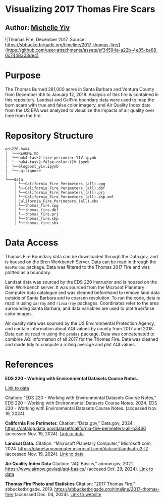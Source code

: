 # Visualizing 2017 Thomas Fire Scars
## Author: [Michelle Yiv](https://github.com/mmyiv)

![Thomas Fire, December 2017. Source: https://sbbucketbrigade.org/timeline/2017-thomas-fire/](https://github.com/user-attachments/assets/ef34594a-a22b-4e85-be88-0c7448303de4)

# Purpose
The Thomas Burned 281,000 acres in Santa Barbara and Ventura County from December 4th to January 12, 2018. Analysis of this fire is contained in this repository. Landsat and CalFire boundary data were used to map the burn scars with true and false color imagery, and Air Quality Index data from the US EPA was analyzed to visualize the impacts of air quality over time from the fire.

# Repository Structure
```
eds220-hwk4
│  └──README.md
|  └──hwk4-task2-fire-perimeter-YIV.ipynb
│  └──hwk4-task2-false-color-YIV.ipynb
|  └──blogpost_yiv.ipynb
|  └──.gitignore
│
└───data
    │ └──California_Fire_Perimeters_(all).cpg
    │ └──California_Fire_Perimeters_(all).dbf
    │ └──California_Fire_Perimeters_(all).prj
    │ └──California_Fire_Perimeters_(all).shp.xml
    │ California_Fire_Perimeters_(all).shx
    │ └──thomas_fire.cpg
    │ └──thomas_fire.dbf
    │ └──thomas_fire.prj
    │ └──thomas_fire.shp
    │ └──thomas_fire.shx
```
# Data Access
Thomas Fire Boundary data can be downloaded through the Data.gov, and is housed on the Bren Workbench Server. Data can be read in through the `GeoPandas` package. Data was filtered to the Thomas 2017 Fire and was plotted as a boundary.

Landsat data was sourced by the EDS 220 Instructor and is housed on the Bren Workbench server. It was sourced from the Microsof Planetary Computer data catalogue and was cleaned beforehand to remove land data outside of Santa Barbara and to coarsen resolution.  To run the code, data is read in using `xarray` and `rioxarray` packages. Coordinates refer to the area surrounding Santa Barbara, and data variables are used to plot true/false color images.

Air quality data was sourced by the US Environmental Protection Agency, and contain information about AQI values by county from 2017 and 2018. Data can be read in using the `pandas` package. Data was concatenated to combine AQI information of all 2017 for the Thomas Fire. Data was cleaned and made tidy to compute a rolling average and plot AQI values.


# References

**EDS 220 - Working with Environmental Datasets Course Notes.**

[Link to data](https://meds-eds-220.github.io/MEDS-eds-220-course/book/chapters/lesson-15-rioxarray/lesson-15-rioxarray.html)

Citation: "EDS 220 - Working with Environmental Datasets Course Notes," EDS 220 - Working with Environmental Datasets Course Notes. 2024. EDS 220 - Working with Environmental Datasets Course Notes. (accessed Nov. 19, 2024).


**California Fire Perimeter.**
Citation: “Data.gov,” Data.gov, 2024. https://catalog.data.gov/dataset/california-fire-perimeters-all-b3436 (accessed Nov. 19, 2024). [Link to data](https://catalog.data.gov/dataset/california-fire-perimeters-all-b3436)


**Landsat Data.**
Citation: “Microsoft Planetary Computer,” Microsoft.com, 2024. https://planetarycomputer.microsoft.com/dataset/landsat-c2-l2 (accessed Nov. 19, 2024). [Link to data](https://planetarycomputer.microsoft.com/dataset/landsat-c2-l2)


**Air Quality Index Data**
Citation: "AQI Basics," airnow.gov, 2021. https://www.airnow.gov/aqi/aqi-basics/ (accesed Oct. 29, 2024). [Link to data](https://www.airnow.gov/aqi/aqi-basics/)


**Thomas Fire Photo and Statistics**
Citation: "2017 Thomas Fire," sbbucketbrigade. 2019. https://sbbucketbrigade.org/timeline/2017-thomas-fire/ (accessed Dec. 04, 2024). [Link to website](https://sbbucketbrigade.org/timeline/2017-thomas-fire/)
    
    
    
